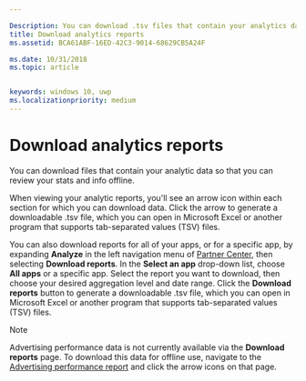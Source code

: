```yaml
---

Description: You can download .tsv files that contain your analytics data so that you can review your stats and info offline.
title: Download analytics reports
ms.assetid: BCA61ABF-16ED-42C3-9014-68629CB5A24F

ms.date: 10/31/2018
ms.topic: article


keywords: windows 10, uwp
ms.localizationpriority: medium
---
```


# Download analytics reports


You can download files that contain your analytic data so that you can review your stats and info offline.

When viewing your analytic reports, you'll see an arrow icon within each section for which you can download data. Click the arrow to generate a downloadable .tsv file, which you can open in Microsoft Excel or another program that supports tab-separated values (TSV) files.

You can also download reports for all of your apps, or for a specific app, by expanding **Analyze** in the left navigation menu of [Partner Center](https://partner.microsoft.com/dashboard), then selecting **Download reports**. In the **Select an app** drop-down list, choose **All apps** or a specific app. Select the report you want to download, then choose your desired aggregation level and date range. Click the **Download reports** button to generate a downloadable .tsv file, which you can open in Microsoft Excel or another program that supports tab-separated values (TSV) files.

> [!NOTE]
> Advertising performance data is not currently available via the **Download reports** page. To download this data for offline use, navigate to the [Advertising performance report](advertising-performance-report.md) and click the arrow icons on that page. 
